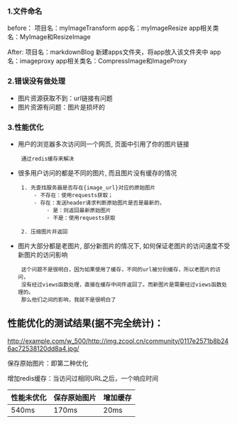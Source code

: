 ### 1.文件命名 ###

before：
项目名：myImageTransform
app名：myImageResize
app相关类名：MyImage和ResizeImage

After:
项目名：markdownBlog
新建apps文件夹，将app放入该文件夹中
app名：imageproxy
app相关类名：CompressImage和ImageProxy


### 2.错误没有做处理 ###

 - 图片资源获取不到：url链接有问题
 - 图片资源有问题：图片是损坏的


### 3.性能优化 ###

 - 用户的浏览器多次访问同一个网页, 页面中引用了你的图片链接
 
    	通过redis缓存来解决


 - 很多用户访问的都是不同的图片, 而且图片没有缓存的情况
		
		1. 先查找服务器是否存在{image_url}对应的原始图片
			- 不存在：使用requests获取；
			- 存在：发送header请求判断原始图片是否是最新的，
		   		· 是：则返回最新原始图片
		   		· 不是：使用requests获取
		
		2. 压缩图片并返回


 - 图片大部分都是老图片, 部分新图片的情况下, 如何保证老图片的访问速度不受新图片的访问影响
 		
		这个问题不是很明白，因为如果使用了缓存，不同的url被分别缓存，所以老图片的访问，
		没有经过views函数处理，直接在缓存中间件返回了。而新图片是需要经过views函数处理的。
		那么他们之间的影响，我就不是很明白了




## 性能优化的测试结果(据不完全统计)： ##

http://example.com/w_500/http://img.zcool.cn/community/0117e2571b8b246ac72538120dd8a4.jpg/


保存原始图片：即第二种优化

增加redis缓存：当访问过相同URL之后，一个响应时间


<table>
<thead>
<th>性能未优化</th>
<th>保存原始图片</th>
<th>增加缓存</th>
</thead>
<tbody>
<td>540ms</td>
<td>170ms</td>
<td>20ms</td>
</tbody>

</table>



